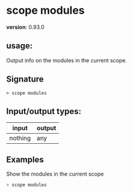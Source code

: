 # scope modules

**version**: 0.93.0

## **usage**:

Output info on the modules in the current scope.

## Signature

`> scope modules `

## Input/output types:

| input   | output |
| ------- | ------ |
| nothing | any    |

## Examples

Show the modules in the current scope

```bash
> scope modules
```
